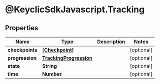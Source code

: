 # @KeyclicSdkJavascript.Tracking

## Properties
Name | Type | Description | Notes
------------ | ------------- | ------------- | -------------
**checkpoints** | [**[Checkpoint]**](Checkpoint.md) |  | [optional] 
**progression** | [**TrackingProgression**](TrackingProgression.md) |  | [optional] 
**state** | **String** |  | [optional] 
**time** | **Number** |  | [optional] 


